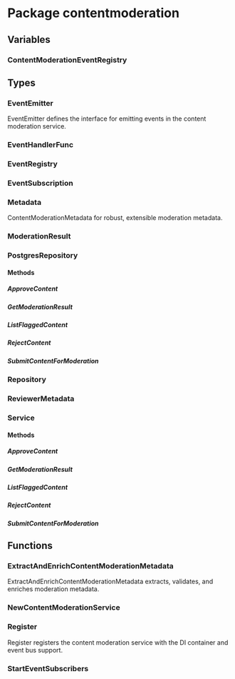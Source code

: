 # Package contentmoderation

## Variables

### ContentModerationEventRegistry

## Types

### EventEmitter

EventEmitter defines the interface for emitting events in the content moderation service.

### EventHandlerFunc

### EventRegistry

### EventSubscription

### Metadata

ContentModerationMetadata for robust, extensible moderation metadata.

### ModerationResult

### PostgresRepository

#### Methods

##### ApproveContent

##### GetModerationResult

##### ListFlaggedContent

##### RejectContent

##### SubmitContentForModeration

### Repository

### ReviewerMetadata

### Service

#### Methods

##### ApproveContent

##### GetModerationResult

##### ListFlaggedContent

##### RejectContent

##### SubmitContentForModeration

## Functions

### ExtractAndEnrichContentModerationMetadata

ExtractAndEnrichContentModerationMetadata extracts, validates, and enriches moderation metadata.

### NewContentModerationService

### Register

Register registers the content moderation service with the DI container and event bus support.

### StartEventSubscribers
